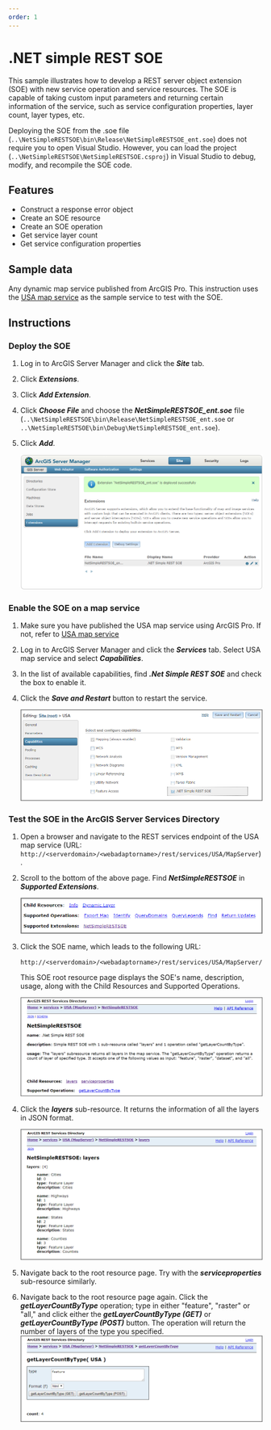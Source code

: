 ```yaml
---
order: 1
---
```


# .NET simple REST SOE

This sample illustrates how to develop a REST server object extension (SOE) with new service operation and service resources. The SOE is capable of taking custom input parameters and returning certain information of the service, such as service configuration properties, layer count, layer types, etc.

<!--NetSimpleRESTSOE Sample-![ ](../../../../images/netsp/NetSimpleRESTSOE1.png)-->
Deploying the SOE from the .soe file (`..\NetSimpleRESTSOE\bin\Release\NetSimpleRESTSOE_ent.soe`) does not require you to open Visual Studio. However, you can load the project (`..\NetSimpleRESTSOE\NetSimpleRESTSOE.csproj`) in Visual Studio to debug, modify, and recompile the SOE code.

## Features

* Construct a response error object
* Create an SOE resource
* Create an SOE operation
* Get service layer count
* Get service configuration properties

## Sample data

Any dynamic map service published from ArcGIS Pro. This instruction uses the [USA map service](../../../ReadMe.md#1-usa-service) as the sample service to test with the SOE.


## Instructions

### Deploy the SOE

1. Log in to ArcGIS Server Manager and click the ***Site*** tab.
2. Click ***Extensions***.
3. Click ***Add Extension***.
4. Click ***Choose File*** and choose the ***NetSimpleRESTSOE_ent.soe*** file (`..\NetSimpleRESTSOE\bin\Release\NetSimpleRESTSOE_ent.soe` or `..\NetSimpleRESTSOE\bin\Debug\NetSimpleRESTSOE_ent.soe`).
5. Click ***Add***.

   ![](../../../../images/netsp/NetSimpleRESTSOE0.png "NetSimpleRESTSOE Sample")

### Enable the SOE on a map service

1. Make sure you have published the USA map service using ArcGIS Pro. If not, refer to [USA map service](../../../ReadMe.md#1-usa-service)
2. Log in to ArcGIS Server Manager and click the ***Services*** tab. Select USA map service and select ***Capabilities***.
3. In the list of available capabilities, find ***.Net Simple REST SOE*** and check the box to enable it.
4. Click the ***Save and Restart*** button to restart the service.

   ![](../../../../images/netsp/NetSimpleRESTSOE5.png "NetSimpleRESTSOE Sample")

### Test the SOE in the ArcGIS Server Services Directory

1. Open a browser and navigate to the REST services endpoint of the USA map service (URL: `http://<serverdomain>/<webadaptorname>/rest/services/USA/MapServer`).
2. Scroll to the bottom of the above page. Find ***NetSimpleRESTSOE*** in ***Supported Extensions***.
   
   ![](../../../../images/netsp/NetSimpleRESTSOE2.png "NetSimpleRESTSOE Sample")
3. Click the SOE name, which leads to the following URL:

   ```
   http://<serverdomain>/<webadaptorname>/rest/services/USA/MapServer/exts/NetSimpleRESTSOE
   ```

   This SOE root resource page displays the SOE's name, description, usage, along with the Child Resources and Supported Operations.

   ![](../../../../images/netsp/NetSimpleRESTSOE1.png "NetSimpleRESTSOE Sample")
4. Click the ***layers*** sub-resource. It returns the information of all the layers in JSON format.

   ![](../../../../images/netsp/NetSimpleRESTSOE3.png "NetSimpleRESTSOE Sample")
5. Navigate back to the root resource page. Try with the ***serviceproperties*** sub-resource similarly.
6. Navigate back to the root resource page again. Click the ***getLayerCountByType*** operation; type in either "feature", "raster" or "all," and click either the ***getLayerCountByType (GET)*** or ***getLayerCountByType (POST)*** button. The operation will return the number of layers of the type you specified.
   ![](../../../../images/netsp/NetSimpleRESTSOE4.png "NetSimpleRESTSOE Sample")
